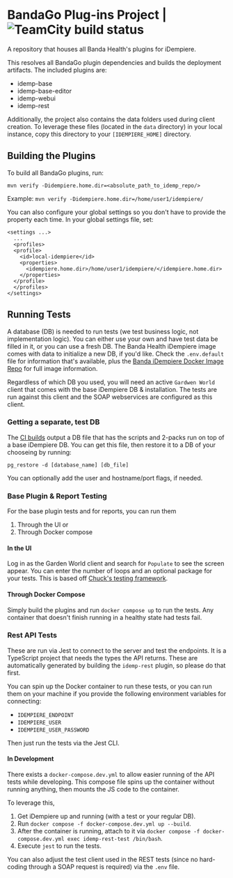 # BandaGo Plug-ins Project | ![TeamCity build status](https://teamcity.bandahealth.org/app/rest/builds/buildType:id:BHGO_Plugins_BuildDevelop/statusIcon.svg)
A repository that houses all Banda Health's plugins for iDempiere.

This resolves all BandaGo plugin dependencies and builds the deployment artifacts.
The included plugins are: 
* idemp-base
* idemp-base-editor
* idemp-webui
* idemp-rest

Additionally, the project also contains the data folders used during client creation. To leverage these files (located in the `data` directory) in your local instance, copy this directory to your `[IDEMPIERE_HOME]` directory.

## Building the Plugins
To build all BandaGo plugins, run:
```
mvn verify -Didempiere.home.dir=<absolute_path_to_idemp_repo/>
```
Example: 
`mvn verify -Didempiere.home.dir=/home/user1/idempiere/`

You can also configure your global settings so you don't have to provide the property each time. In your global settings file, set:
```
<settings ...>
  ...
  <profiles>
  <profile>
    <id>local-idempiere</id>
    <properties>
      <idempiere.home.dir>/home/user1/idempiere/</idempiere.home.dir>
    </properties>
  </profile>
  </profiles>
</settings>
```

## Running Tests
A database (DB) is needed to run tests (we test business logic, not implementation logic). You can either use your own and have test data be filled in it, or you can use a fresh DB. The Banda Health iDempiere image comes with data to initialize a new DB, if you'd like. Check the `.env.default` file for information that's available, plus the [Banda iDempiere Docker Image Repo](https://github.com/banda-health/idempiere-docker) for full image information.

Regardless of which DB you used, you will need an active `Gardwen World` client that comes with the base iDempiere DB & installation. The tests are run against this client and the SOAP webservices are configured as this client.

### Getting a separate, test DB
The [CI builds](https://teamcity.bandahealth.org/buildConfiguration/BHGO_IdempMigration_Build_BuildDevelop) output a DB file that has the scripts and 2-packs run on top of a base iDempiere DB. You can get this file, then restore it to a DB of your chooseing by running:
```
pg_restore -d [database_name] [db_file]
```
You can optionally add the user and hostname/port flags, if needed.

### Base Plugin & Report Testing
For the base plugin tests and for reports, you can run them
1. Through the UI or
2. Through Docker compose

#### In the UI
Log in as the Garden World client and search for `Populate` to see the screen appear. You can enter the number of loops and an optional package for your tests. This is based off [Chuck's testing framework](https://erp-academy.chuckboecking.com/?page_id=3711).

#### Through Docker Compose
Simply build the plugins and run `docker compose up` to run the tests. Any container that doesn't finish running in a healthy state had tests fail.

### Rest API Tests
These are run via Jest to connect to the server and test the endpoints. It is a TypeScript project that needs the types the API returns. These are automatically generated by building the `idemp-rest` plugin, so please do that first.

You can spin up the Docker container to run these tests, or you can run them on your machine if you provide the following environment variables for connecting:
* `IDEMPIERE_ENDPOINT`
* `IDEMPIERE_USER`
* `IDEMPIERE_USER_PASSWORD`

Then just run the tests via the Jest CLI.

#### In Development
There exists a `docker-compose.dev.yml` to allow easier running of the API tests while developing. This compose file spins up the container without running anything, then mounts the JS code to the container.

To leverage this,
1. Get iDempiere up and running (with a test or your regular DB).
2. Run `docker compose -f docker-compose.dev.yml up --build`.
3. After the container is running, attach to it via `docker compose -f docker-compose.dev.yml exec idemp-rest-test /bin/bash`.
4. Execute `jest` to run the tests.

You can also adjust the test client used in the REST tests (since no hard-coding through a SOAP request is required) via the `.env` file. 
